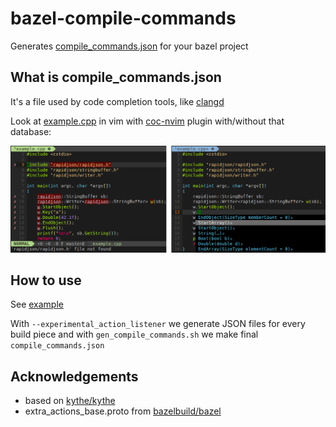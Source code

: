 # bazel-compile-commands

Generates [compile_commands.json](https://clang.llvm.org/docs/JSONCompilationDatabase.html) for your bazel project

## What is compile_commands.json
It's a file used by code completion tools, like [clangd](https://clangd.llvm.org/)

Look at [example.cpp](example/example.cpp) in vim with [coc-nvim](https://github.com/neoclide/coc.nvim) plugin with/without that database:

![vim with/without compile_commands.json](./vim.png)


## How to use
See [example](example/)

With `--experimental_action_listener` we generate JSON files for every build piece and with `gen_compile_commands.sh` we make final `compile_commands.json`


## Acknowledgements
- based on [kythe/kythe](https://github.com/kythe/kythe/tree/33b83453a40fa6555cadaa2dab517d2c49510073/kythe/cxx/tools/generate_compile_commands)
- extra_actions_base.proto from [bazelbuild/bazel](https://github.com/bazelbuild/bazel/blob/df37047e4ec45f5d018b436dbb64062cd9148a15/src/main/protobuf/extra_actions_base.proto)
